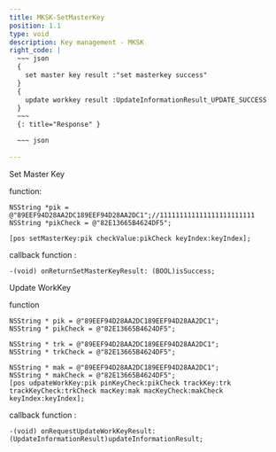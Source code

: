 ```yaml
---
title: MKSK-SetMasterKey
position: 1.1
type: void
description: Key management - MKSK
right_code: |
  ~~~ json
  {
    set master key result :"set masterkey success"
  }
  {
    update workkey result :UpdateInformationResult_UPDATE_SUCCESS
  }
  ~~~
  {: title="Response" }

  ~~~ json
  
---
```


Set Master Key

function:
```objc
NSString *pik = @"89EEF94D28AA2DC189EEF94D28AA2DC1";//111111111111111111111111
NSString *pikCheck = @"82E13665B4624DF5";

[pos setMasterKey:pik checkValue:pikCheck keyIndex:keyIndex];
```
callback function :
```objc
-(void) onReturnSetMasterKeyResult: (BOOL)isSuccess;
```
Update WorkKey

function
```objc
NSString * pik = @"89EEF94D28AA2DC189EEF94D28AA2DC1";
NSString * pikCheck = @"82E13665B4624DF5";

NSString * trk = @"89EEF94D28AA2DC189EEF94D28AA2DC1";
NSString * trkCheck = @"82E13665B4624DF5";

NSString * mak = @"89EEF94D28AA2DC189EEF94D28AA2DC1";
NSString * makCheck = @"82E13665B4624DF5";
[pos udpateWorkKey:pik pinKeyCheck:pikCheck trackKey:trk trackKeyCheck:trkCheck macKey:mak macKeyCheck:makCheck keyIndex:keyIndex];
```
callback function :
```objc
-(void) onRequestUpdateWorkKeyResult:(UpdateInformationResult)updateInformationResult;
```





